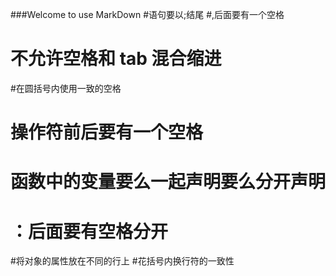 ###Welcome to use MarkDown
#语句要以;结尾
#,后面要有一个空格
# 不允许空格和 tab 混合缩进
#在圆括号内使用一致的空格
# 操作符前后要有一个空格
# 函数中的变量要么一起声明要么分开声明
# ：后面要有空格分开
#将对象的属性放在不同的行上
#花括号内换行符的一致性